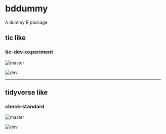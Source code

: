 # bddummy
 A dummy R package

## tic like 

### tic-dev-experiment

![master](https://github.com/sunn-e/bddummy/workflows/tic-dev-experiment/badge.svg?branch=master)

![dev](https://github.com/sunn-e/bddummy/workflows/tic-dev-experiment/badge.svg?branch=dev)

---

## tidyverse like 

### check-standard

![master](https://github.com/sunn-e/bddummy/workflows/check-standard/badge.svg?branch=master)

![dev](https://github.com/sunn-e/bddummy/workflows/check-standard/badge.svg?branch=dev)



